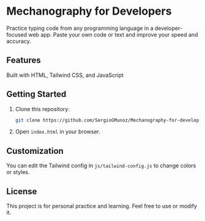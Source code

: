 # Mechanography for Developers

Practice typing code from any programming language in a developer-focused web app. 
Paste your own code or text and improve your speed and accuracy.

## Features
Built with HTML, Tailwind CSS, and JavaScript

## Getting Started
1. Clone this repository:
   ```sh
   git clone https://github.com/SergioGMunoz/Mechanography-for-developers.git
   ```
2. Open `index.html` in your browser.

## Customization
You can edit the Tailwind config in `js/tailwind-config.js` to change colors or styles.

## License
This project is for personal practice and learning. Feel free to use or modify it.
